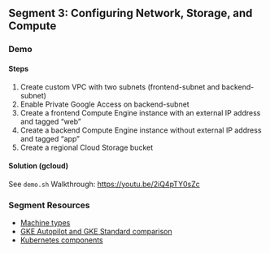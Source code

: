 ## Segment 3: Configuring Network, Storage, and Compute

### Demo
#### Steps
1. Create custom VPC with two subnets (frontend-subnet and backend-subnet)
2. Enable Private Google Access on backend-subnet
3. Create a frontend Compute Engine instance with an external IP address and tagged “web”
4. Create a backend Compute Engine instance without external IP address and tagged “app”
5. Create a regional Cloud Storage bucket


#### Solution (gcloud)
See `demo.sh`
Walkthrough: https://youtu.be/2iQ4pTY0sZc

### Segment Resources
- [Machine types](https://cloud.google.com/compute/docs/machine-types)
- [GKE Autopilot and GKE Standard comparison](https://cloud.google.com/kubernetes-engine/docs/concepts/autopilot-overview)
- [Kubernetes components](https://kubernetes.io/docs/concepts/overview/components/)
